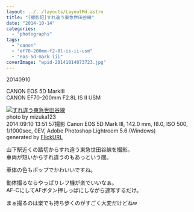 ```yaml
---
layout: ../../layouts/LayoutMd.astro
title: "[撮影記]すれ違う東急世田谷線"
date: "2014-10-14"
categories: 
  - "photographs"
tags: 
  - "canon"
  - "ef70-200mm-f2-8l-is-ii-usm"
  - "eos-5d-mark-iii"
coverImage: "wpid-20141014073723.jpg"
---
```


20140910

CANON EOS 5D MarkⅢ  
CANON EF70-200mm F2.8L IS II USM

[![すれ違う東急世田谷線](/wp/images/15009940268_af96294a57_b.jpg)](https://www.flickr.com/photos/mizuka123/15009940268/sizes/l/ "すれ違う東急世田谷線")  
photo by mizuka123  
2014:09:10 13:51:57撮影 Canon EOS 5D Mark III, 142.0 mm, f8.0, ISO 500, 1/1000sec, 0EV, Adobe Photoshop Lightroom 5.6 (Windows)  
generated by [FlickURL](https://itunes.apple.com/jp/app/flickurl/id817330241?mt=8)

山下駅近くの踏切からすれ違う東急世田谷線を撮影。  
車両が短いからすれ違うのもあっという間。

車体の色もポップでかわいいですね。

動体撮るならやっぱりレフ機が楽でいいなぁ。  
AF-CにしてAFボタン押しっぱにしながら連写するだけ。

まぁ撮るのは楽でも持ち歩くのがすごく大変だけどねw
